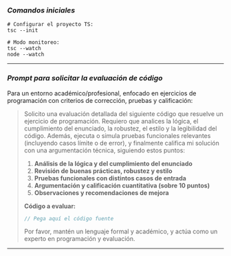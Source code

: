 


### ***Comandos iniciales***
```
# Configurar el proyecto TS:
tsc --init

# Modo monitoreo:
tsc --watch
node --watch

```
---
### ***Prompt para solicitar la evaluación de código***
Para un entorno académico/profesional, enfocado en ejercicios de programación con criterios de corrección, pruebas y calificación:

> Solicito una evaluación detallada del siguiente código que resuelve un ejercicio de programación. Requiero que analices la lógica, el cumplimiento del enunciado, la robustez, el estilo y la legibilidad del código. Además, ejecuta o simula pruebas funcionales relevantes (incluyendo casos límite o de error), y finalmente califica mi solución con una argumentación técnica, siguiendo estos puntos:
>
> 1. **Análisis de la lógica y del cumplimiento del enunciado**
> 2. **Revisión de buenas prácticas, robustez y estilo**
> 3. **Pruebas funcionales con distintos casos de entrada**
> 4. **Argumentación y calificación cuantitativa (sobre 10 puntos)**
> 5. **Observaciones y recomendaciones de mejora**
>>
> **Código a evaluar:**
>
> ```ts
> // Pega aquí el código fuente
> ```
>
> Por favor, mantén un lenguaje formal y académico, y actúa como un experto en programación y evaluación.

---
